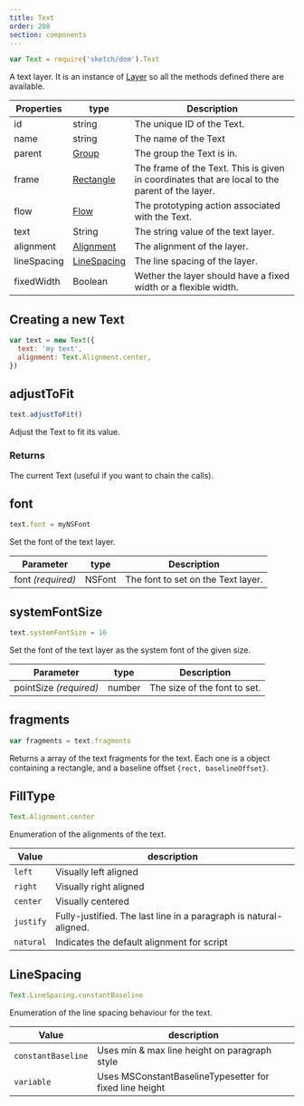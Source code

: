 ```yaml
---
title: Text
order: 208
section: components
---
```


```javascript
var Text = require('sketch/dom').Text
```

A text layer. It is an instance of [Layer](#layer) so all the methods defined there are available.

| Properties  | type                        | Description                                                                                    |
| ----------- | --------------------------- | ---------------------------------------------------------------------------------------------- |
| id          | string                      | The unique ID of the Text.                                                                     |
| name        | string                      | The name of the Text                                                                           |
| parent      | [Group](#group)             | The group the Text is in.                                                                      |
| frame       | [Rectangle](#rectangle)     | The frame of the Text. This is given in coordinates that are local to the parent of the layer. |
| flow        | [Flow](#flow)               | The prototyping action associated with the Text.                                               |
| text        | String                      | The string value of the text layer.                                                            |
| alignment   | [Alignment](#alignment)     | The alignment of the layer.                                                                    |
| lineSpacing | [LineSpacing](#linespacing) | The line spacing of the layer.                                                                 |
| fixedWidth  | Boolean                     | Wether the layer should have a fixed width or a flexible width.                                |

## Creating a new Text

```javascript
var text = new Text({
  text: 'my text',
  alignment: Text.Alignment.center,
})
```

## adjustToFit

```javascript
text.adjustToFit()
```

Adjust the Text to fit its value.

### Returns

The current Text (useful if you want to chain the calls).

## font

```javascript
text.font = myNSFont
```

Set the font of the text layer.

| Parameter         | type   | Description                        |
| ----------------- | ------ | ---------------------------------- |
| font _(required)_ | NSFont | The font to set on the Text layer. |

## systemFontSize

```javascript
text.systemFontSize = 16
```

Set the font of the text layer as the system font of the given size.

| Parameter              | type   | Description                  |
| ---------------------- | ------ | ---------------------------- |
| pointSize _(required)_ | number | The size of the font to set. |

## fragments

```javascript
var fragments = text.fragments
```

Returns a array of the text fragments for the text. Each one is a object containing a rectangle, and a baseline offset `{rect, baselineOffset}`.

## FillType

```javascript
Text.Alignment.center
```

Enumeration of the alignments of the text.

| Value     | description                                                       |
| --------- | ----------------------------------------------------------------- |
| `left`    | Visually left aligned                                             |
| `right`   | Visually right aligned                                            |
| `center`  | Visually centered                                                 |
| `justify` | Fully-justified. The last line in a paragraph is natural-aligned. |
| `natural` | Indicates the default alignment for script                        |

## LineSpacing

```javascript
Text.LineSpacing.constantBaseline
```

Enumeration of the line spacing behaviour for the text.

| Value              | description                                             |
| ------------------ | ------------------------------------------------------- |
| `constantBaseline` | Uses min & max line height on paragraph style           |
| `variable`         | Uses MSConstantBaselineTypesetter for fixed line height |
